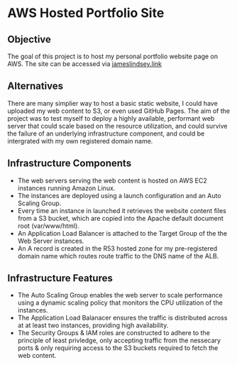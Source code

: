 # AWS Hosted Portfolio Site

## Objective
The goal of this project is to host my personal portfolio website page on AWS. The site can be accessed via [jameslindsey.link](http://jameslindsey.link)

## Alternatives
There are many simplier way to host a basic static website, I could have uploaded my web content to S3, or even used GitHub Pages. The aim of the project was to test myself to deploy a highly available, performant web server that could scale based on the resource utilization, and could survive the failure of an underlying infrastructure component, and  could be intergrated with my own registered domain name.

## Infrastructure Components
- The web servers serving the web content is hosted on AWS EC2 instances running Amazon Linux. 
- The instances are deployed using a launch configuration and an Auto Scaling Group.
- Every time an instance in launched it retrieves the website content files from a S3 bucket, which are copied into the Apache default document root (var/www/html).
- An Application Load Balancer is attached to the Target Group of the the Web Server instances.
- An A record is created in the R53 hosted zone for my pre-registered domain name which routes route traffic to the DNS name of the ALB.

## Infrastructure Features
- The Auto Scaling Group enables the web server to scale performance using a dynamic scaling policy that monitors the CPU utilization of the instances.
- The Application Load Balanacer ensures the traffic is distributed across at at least two instances, providing high availability.
- The Security Groups & IAM roles are constructed to adhere to the principle of least privledge, only accepting traffic from the nessecary ports & only requiring access to the S3 buckets required to fetch the web content.
